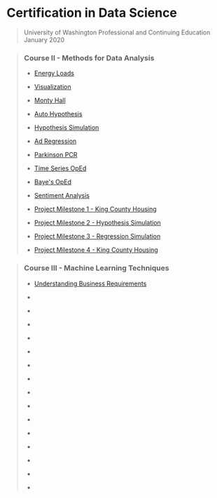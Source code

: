 # Certification in Data Science 
> University of Washington Professional and Continuing Education  
> January 2020  

> ### Course II - Methods for Data Analysis
> * [Energy Loads](https://github.com/n8sean/portfolio/blob/master/Course-02_L01_EnergyLoads.ipynb/)  
>
> * [Visualization](https://github.com/n8sean/portfolio/blob/master/Course-02_L02_Vizualization.ipynb/)  
>
> * [Monty Hall](https://github.com/n8sean/portfolio/blob/master/Course-02_L03_MontyHall.ipynb)  
>
> * [Auto Hypothesis](https://github.com/n8sean/portfolio/blob/master/Course-02_L04_AutoHypothesis.ipynb)  
>
> * [Hypothesis Simulation](https://github.com/n8sean/portfolio/blob/master/Course-02_L05_HypothesisSim.ipynb)  
>
> * [Ad Regression](https://github.com/n8sean/portfolio/blob/master/Course-02_L06_AdRegression.ipynb)  
>
> * [Parkinson PCR](https://github.com/n8sean/portfolio/blob/master/Course-02_L07_ParkinsonPCR.ipynb)  
>
> * [Time Series OpEd](https://github.com/n8sean/portfolio/blob/master/Course-02_L08_TimeseriesOpEd.ipynb)  
>
> * [Baye's OpEd](https://github.com/n8sean/portfolio/blob/master/Course-02_L09_BayesOpEd.ipynb)  
>
> * [Sentiment Analysis](https://github.com/n8sean/portfolio/blob/master/Course-02_L10_Sentiment_Analysis2.ipynb)  
>
> * [Project Milestone 1 - King County Housing](https://github.com/n8sean/portfolio/blob/master/Course-02_Milestone-01_KingCountyHousing.ipynb)  
>
> * [Project Milestone 2 - Hypothesis Simulation](https://github.com/n8sean/portfolio/blob/master/Course-02_Milestone-02_HypothesisSim.ipynb)  
>
> * [Project Milestone 3 - Regression Simulation](https://github.com/n8sean/portfolio/blob/master/Course-02_Milestone-03_RegressionSim.ipynb)  
>
> * [Project Milestone 4 - King County Housing](https://github.com/n8sean/portfolio/blob/master/Course-02_Milestone-04_KingCountyHousing.ipynb)  

> ### Course III - Machine Learning Techniques
> * [Understanding Business Requirements](https://github.com/n8sean/portfolio/blob/master/Course-03_L01_Understanding-Business-Requirements.pdf)  
>
> * []()  
> * []()  
> * []()  
> * []()  
> * []()  
> * []()  
> * []()  
> * []()  
> * []()  
> * []()  
> * []()  
> * []()  
> * []()  
> * []()  
> * []()  
